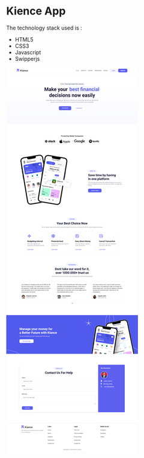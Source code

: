 # Kience App
The technology stack used is :
- HTML5
- CSS3
- Javascript
- Swipperjs

![Screen Shot](https://github.com/aditiaprabowo3/Kiance/blob/main/assets/ss.png)
